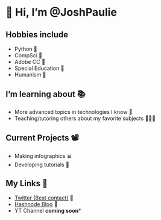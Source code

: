 # 👋 Hi, I’m @JoshPaulie

## Hobbies include
* Python 🐍 
* CompSci 🤖
* Adobe CC 🎨
* Special Education 🤝
* Humanism 🧬

## I’m learning about 📚
* More advanced topics in technologies I know 💭
* Teaching/tutoring others about my favorite subjects 👨🏼‍🏫

## Current Projects 📽
* Making infographics 📊
* Developing tutorials 📸

## My Links 🏡
- [Twitter (Best contact)](https://mobile.twitter.com/itsbexli) 🐣
- [Hashnode Blog](https://bexli.hashnode.dev/) 📝
- YT Channel **coming soon***
